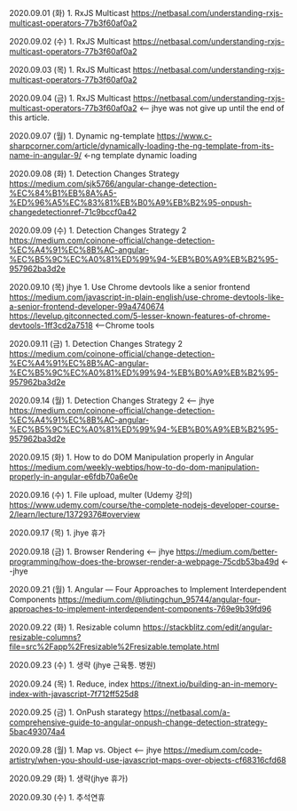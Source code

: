 2020.09.01 (화)
	1. 
RxJS Multicast
https://netbasal.com/understanding-rxjs-multicast-operators-77b3f60af0a2 


2020.09.02 (수)
	1. 
RxJS Multicast
https://netbasal.com/understanding-rxjs-multicast-operators-77b3f60af0a2 


2020.09.03 (목)
	1. 
RxJS Multicast
https://netbasal.com/understanding-rxjs-multicast-operators-77b3f60af0a2 


2020.09.04 (금)
	1. 
RxJS Multicast
https://netbasal.com/understanding-rxjs-multicast-operators-77b3f60af0a2  <-- jhye was not give up until the end of this article.


2020.09.07 (월)
	1. 
Dynamic ng-template
https://www.c-sharpcorner.com/article/dynamically-loading-the-ng-template-from-its-name-in-angular-9/ <-ng template dynamic loading


2020.09.08 (화)
	1. 
Detection Changes Strategy
https://medium.com/sjk5766/angular-change-detection-%EC%84%B1%EB%8A%A5-%ED%96%A5%EC%83%81%EB%B0%A9%EB%B2%95-onpush-changedetectionref-71c9bccf0a42


2020.09.09 (수)
	1. 
Detection Changes Strategy 2
https://medium.com/coinone-official/change-detection-%EC%A4%91%EC%8B%AC-angular-%EC%B5%9C%EC%A0%81%ED%99%94-%EB%B0%A9%EB%B2%95-957962ba3d2e


2020.09.10 (목) jhye
	1. 
Use Chrome devtools like a senior frontend 
https://medium.com/javascript-in-plain-english/use-chrome-devtools-like-a-senior-frontend-developer-99a4740674 
https://levelup.gitconnected.com/5-lesser-known-features-of-chrome-devtools-1ff3cd2a7518 <--Chrome tools


2020.09.11 (금)
	1. 
Detection Changes Strategy 2
https://medium.com/coinone-official/change-detection-%EC%A4%91%EC%8B%AC-angular-%EC%B5%9C%EC%A0%81%ED%99%94-%EB%B0%A9%EB%B2%95-957962ba3d2e


2020.09.14 (월)
	1. 
Detection Changes Strategy 2 <-- jhye
https://medium.com/coinone-official/change-detection-%EC%A4%91%EC%8B%AC-angular-%EC%B5%9C%EC%A0%81%ED%99%94-%EB%B0%A9%EB%B2%95-957962ba3d2e


2020.09.15 (화) 
	1. 
How to do DOM Manipulation properly in Angular
https://medium.com/weekly-webtips/how-to-do-dom-manipulation-properly-in-angular-e6fdb70a6e0e


2020.09.16 (수)
	1. 
File upload, multer (Udemy 강의) 
https://www.udemy.com/course/the-complete-nodejs-developer-course-2/learn/lecture/13729376#overview


2020.09.17 (목)
	1. 
jhye 휴가


2020.09.18 (금) 
	1. 
Browser Rendering <-- jhye
https://medium.com/better-programming/how-does-the-browser-render-a-webpage-75cdb53ba49d <--jhye


2020.09.21 (월)
	1. 
Angular — Four Approaches to Implement Interdependent Components
https://medium.com/@liutingchun_95744/angular-four-approaches-to-implement-interdependent-components-769e9b39fd96


2020.09.22 (화)
	1. 
Resizable column
https://stackblitz.com/edit/angular-resizable-columns?file=src%2Fapp%2Fresizable%2Fresizable.template.html


2020.09.23 (수)
	1. 
생략 (jhye 근육통. 병원)


2020.09.24 (목)
	1. 
Reduce, index
https://itnext.io/building-an-in-memory-index-with-javascript-7f712ff525d8


2020.09.25 (금)
	1. 
OnPush starategy
https://netbasal.com/a-comprehensive-guide-to-angular-onpush-change-detection-strategy-5bac493074a4


2020.09.28 (월)
	1. 
Map vs. Object <-- jhye
https://medium.com/code-artistry/when-you-should-use-javascript-maps-over-objects-cf68316cfd68


2020.09.29 (화)
	1. 
생략(jhye 휴가)


2020.09.30 (수)
	1. 
추석연휴



